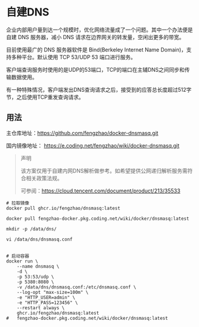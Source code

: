 # 自建DNS



企业内部用户量到达一个规模时，优化网络流量成了一个问题。其中一个办法便是自建 DNS 服务器，减小 DNS 请求在边界网关的转发量，空闲出更多的带宽。



目前使用最广的 DNS 服务器软件是 Bind(Berkeley Internet Name Domain)，支持多种平台。默认使用 TCP 53/UDP 53 端口进行服务。

客户端查询服务时使用的是UDP的53端口，TCP的端口在主辅DNS之间同步和传输数据使用。

有一种特殊情况，客户端发出DNS查询请求之后，接受到的应答总长度超过512字节，之后使用TCP重发查询请求。





## 用法



主仓库地址：https://github.com/fengzhao/docker-dnsmasq.git

国内镜像地址： https://e.coding.net/fengzhao/wiki/docker-dnsmasq.git



> 声明
>
> 该方案仅用于自建内网DNS解析做参考。如希望提供公网递归解析服务需符合相关政策法规。
>
> 可参阅：https://cloud.tencent.com/document/product/213/35533





```shell
# 拉取镜像
docker pull ghcr.io/fengzhao/dnsmasq:latest

docker pull fengzhao-docker.pkg.coding.net/wiki/docker/dnsmasq:latest

mkdir -p /data/dns/

vi /data/dns/dnsmasq.conf


# 启动容器
docker run \
    --name dnsmasq \
    -d \
    -p 53:53/udp \
    -p 5380:8080 \
    -v /data/dns/dnsmasq.conf:/etc/dnsmasq.conf \
    --log-opt "max-size=100m" \
    -e "HTTP_USER=admin" \
    -e "HTTP_PASS=123456" \
    --restart always \
    ghcr.io/fengzhao/dnsmasq:latest 
#   fengzhao-docker.pkg.coding.net/wiki/docker/dnsmasq:latest
    
    





```











